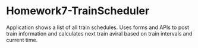 # Homework7-TrainScheduler

Application shows a list of all train schedules. Uses forms and APIs to post train information and calculates next train aviral based on train intervals and current time. 
